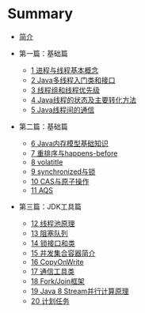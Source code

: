 # Summary

- [简介](README.md)

* 第一篇：基础篇
  * [1 进程与线程基本概念](./article/01/1.md)
  * [2 Java多线程入门类和接口](./article/01/2.md)
  * [3 线程组和线程优先级](./article/01/3.md)
  * [4 Java线程的状态及主要转化方法](./article/01/4.md)
  * [5 Java线程间的通信](./article/01/5.md)

* 第二篇：基础篇
  * [6 Java内存模型基础知识](./article/02/6.md)
  * [7 重排序与happens-before](./article/02/7.md)
  * [8 volatitle](./article/02/8.md)
  * [9 synchronized与锁](./article/02/9.md)
  * [10 CAS与原子操作](./article/02/10.md)
  * [11 AQS](./article/02/11.md)

* 第三篇：JDK工具篇
  * [12 线程池原理](./article/03/6.md)
  * [13 阻塞队列](./article/03/7.md)
  * [14 锁接口和类](./article/03/8.md)
  * [15 并发集合容器简介](./article/03/8.md)
  * [16 CopyOnWrite](./article/03/8.md)
  * [17 通信工具类](./article/03/9.md)
  * [18 Fork/Join框架](./article/03/10.md)
  * [19 Java 8 Stream并行计算原理](./article/03/11.md)
  * [20 计划任务](./article/03/11.md)
